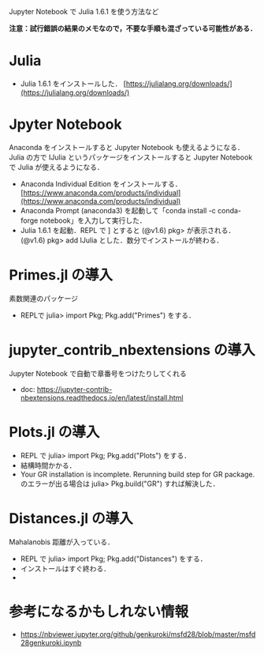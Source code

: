 Jupyter Notebook で Julia 1.6.1 を使う方法など

__注意：試行錯誤の結果のメモなので，不要な手順も混ざっている可能性がある．__


# Julia

- Julia 1.6.1 をインストールした． [https://julialang.org/downloads/](https://julialang.org/downloads/) 

# Jpyter Notebook

Anaconda をインストールすると Jupyter Notebook も使えるようになる．
Julia の方で IJulia というパッケージをインストールすると Jupyter Notebook で Julia が使えるようになる．

- Anaconda Individual Edition をインストールする．[https://www.anaconda.com/products/individual](https://www.anaconda.com/products/individual)
- Anaconda Prompt (anaconda3) を起動して「conda install -c conda-forge notebook」を入力して実行した．
- Julia 1.6.1 を起動．REPL で ] とすると (@v1.6) pkg> が表示される．(@v1.6) pkg> add IJulia とした．数分でインストールが終わる．

# Primes.jl の導入

素数関連のパッケージ

- REPLで julia> import Pkg; Pkg.add("Primes")  をする．

# jupyter_contrib_nbextensions の導入

Jupyter Notebook で自動で章番号をつけたりしてくれる

- doc: https://jupyter-contrib-nbextensions.readthedocs.io/en/latest/install.html

# Plots.jl の導入

- REPL で julia> import Pkg; Pkg.add("Plots") をする．
- 結構時間かかる．
- Your GR installation is incomplete. Rerunning build step for GR package. のエラーが出る場合は julia> Pkg.build("GR") すれば解決した．

# Distances.jl の導入

Mahalanobis 距離が入っている．

- REPL で julia> import Pkg; Pkg.add("Distances") をする．
- インストールはすぐ終わる．
- 




# 参考になるかもしれない情報
- https://nbviewer.jupyter.org/github/genkuroki/msfd28/blob/master/msfd28genkuroki.ipynb




